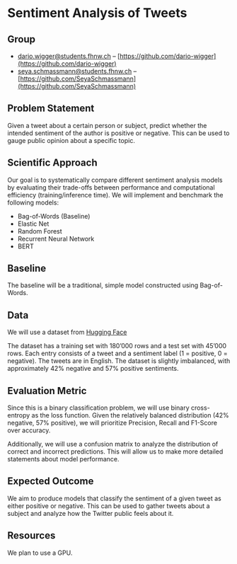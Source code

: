 # Sentiment Analysis of Tweets

## Group

- <dario.wigger@students.fhnw.ch> – [https://github.com/dario-wigger](https://github.com/dario-wigger)  
- <seya.schmassmann@students.fhnw.ch> – [https://github.com/SeyaSchmassmann](https://github.com/SeyaSchmassmann)

## Problem Statement

Given a tweet about a certain person or subject, predict whether the intended sentiment of the author is positive or negative. This can be used to gauge public opinion about a specific topic.

## Scientific Approach

Our goal is to systematically compare different sentiment analysis models by evaluating their trade-offs between performance and computational efficiency (training/inference time). We will implement and benchmark the following models:

- Bag-of-Words (Baseline)
- Elastic Net
- Random Forest
- Recurrent Neural Network
- BERT

## Baseline

The baseline will be a traditional, simple model constructed using Bag-of-Words.

## Data

We will use a dataset from [Hugging Face](https://huggingface.co/datasets/gxb912/large-twitter-tweets-sentiment)

The dataset has a training set with 180’000 rows and a test set with 45’000 rows. Each entry consists of a tweet and a sentiment label (1 = positive, 0 = negative). The tweets are in English. The dataset is slightly imbalanced, with approximately 42% negative and 57% positive sentiments.

## Evaluation Metric

Since this is a binary classification problem, we will use binary cross-entropy as the loss function. Given the relatively balanced distribution (42% negative, 57% positive), we will prioritize Precision, Recall and F1-Score over accuracy.

Additionally, we will use a confusion matrix to analyze the distribution of correct and incorrect predictions. This will allow us to make more detailed statements about model performance.

## Expected Outcome

We aim to produce models that classify the sentiment of a given tweet as either positive or negative. This can be used to gather tweets about a subject and analyze how the Twitter public feels about it.

## Resources

We plan to use a GPU.
